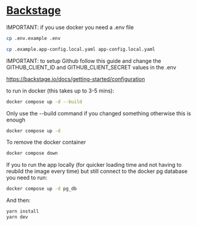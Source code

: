 # [Backstage](https://backstage.io)
IMPORTANT:
if you use docker you need a .env file

```sh 
cp .env.example .env
```

```sh 
cp .example.app-config.local.yaml app-config.local.yaml
```

IMPORTANT: to setup Github follow this guide and change the GITHUB_CLIENT_ID and GITHUB_CLIENT_SECRET values in the .env

https://backstage.io/docs/getting-started/configuration


to run in docker (this takes up to 3-5 mins):
```sh 
docker compose up -d --build
```

Only use the --build command if you changed something otherwise this is enough
```sh 
docker compose up -d 
```

To remove the docker container
```sh 
docker compose down
```

If you to run the app locally (for quicker loading time and not having to reubild the image every time) but still connect to the docker pg database you need to run:
```sh 
docker compose up -d pg_db
```

And then:
```sh
yarn install
yarn dev
```
